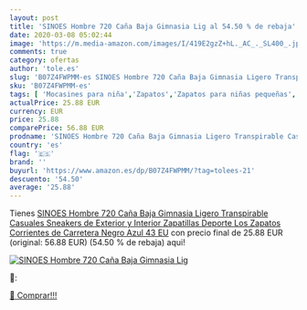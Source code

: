 ```yaml
---
layout: post
title: 'SINOES Hombre 720 Caña Baja Gimnasia Lig al 54.50 % de rebaja'
date: 2020-03-08 05:02:44
image: 'https://m.media-amazon.com/images/I/419E2gzZ+hL._AC_._SL400_.jpg'
comments: true
category: ofertas
author: 'tole.es'
slug: 'B07Z4FWPMM-es SINOES Hombre 720 Caña Baja Gimnasia Ligero Transpirable...'
sku: 'B07Z4FWPMM-es'
tags: [ 'Mocasines para niña','Zapatos','Zapatos para niñas pequeñas','Zapatos y complementos','zapatos', ]
actualPrice: 25.88 EUR
currency: EUR
price: 25.88
comparePrice: 56.88 EUR
prodname: 'SINOES Hombre 720 Caña Baja Gimnasia Ligero Transpirable Casuales Sneakers de Exterior y Interior Zapatillas Deporte Los Zapatos Corrientes de Carretera Negro Azul 43 EU'
country: 'es'
flag: '🇪🇸'
brand: ''
buyurl: 'https://www.amazon.es/dp/B07Z4FWPMM/?tag=tolees-21'
descuento: '54.50'
average: '25.88'
---
```


Tienes [SINOES Hombre 720 Caña Baja Gimnasia Ligero Transpirable Casuales Sneakers de Exterior y Interior Zapatillas Deporte Los Zapatos Corrientes de Carretera Negro Azul 43 EU](https://www.amazon.es/dp/B07Z4FWPMM/?tag=tolees-21) con precio final de  25.88 EUR (original: 56.88 EUR) (54.50 %  de rebaja) aqui!

[![SINOES Hombre 720 Caña Baja Gimnasia Lig](https://m.media-amazon.com/images/I/419E2gzZ+hL._AC_._SL400_.jpg)](https://www.amazon.es/dp/B07Z4FWPMM/?tag=tolees-21)

🔎:


[🛒 Comprar!!!](https://www.amazon.es/dp/B07Z4FWPMM/?tag=tolees-21)
